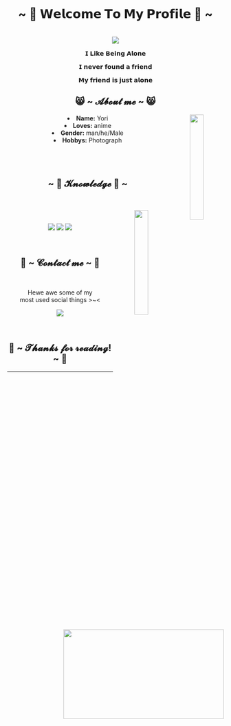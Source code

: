 <body>
  <center>
<h1 align="center">~ 🥰 𝗪𝗲𝗹𝗰𝗼𝗺𝗲 𝗧𝗼 𝗠𝘆 𝗣𝗿𝗼𝗳𝗶𝗹𝗲 🥰 ~</h1>
<br>
<div align="center">
<!-- <a href="https://discord.com/users/1216200643128328294" > -->
  <a href="https://egirl.ing/" >
   <img src="https://lanyard.kyrie25.me/api/1216200643128328294"/>
  </a>
    <br>
  <p>𝗜 𝗟𝗶𝗸𝗲 𝗕𝗲𝗶𝗻𝗴 𝗔𝗹𝗼𝗻𝗲</p>
  <p>𝗜 𝗻𝗲𝘃𝗲𝗿 𝗳𝗼𝘂𝗻𝗱 𝗮 𝗳𝗿𝗶𝗲𝗻𝗱</p>
  <p>𝗠𝘆 𝗳𝗿𝗶𝗲𝗻𝗱 𝗶𝘀 𝗷𝘂𝘀𝘁 𝗮𝗹𝗼𝗻𝗲</p>
<!-- <p><a href="https://www.youtube.com/watch?v=CFlhlZbeKgE">- 𝒯𝐸𝒦𝒦𝒩𝒪 𝒯𝑅𝒜𝐼𝒩 - 𝐸𝓁𝑒𝒸𝓉𝓇𝒾𝒸 𝒞𝒶𝓁𝓁𝒷𝑜𝓎</a><p> -->
  
</div>
    <div align="center">
<!-- <img src="https://i.imgur.com/jx17oHT.gif"> -->
      </div>
<div>
<h2 align="center"> 😸 ~ 𝓐𝓫𝓸𝓾𝓽 𝓶𝓮 ~ 😸 </h2>
  <div align="center">
<img src="https://i.imgur.com/K9LttV2.gif" align="right" width="25%">
  </div>
<li>
 <b>Name:</b> Yori</li>
<li>
<b>Loves:</b> anime
</li>
<li>
<b>Gender:</b> man/he/Male
</li>
<li>
<b>Hobbys:</b> Photograph
</li>
<br><br><br>
</div>
<div>
<h2 align="center">            ~ 📇 𝓚𝓷𝓸𝔀𝓵𝓮𝓭𝓰𝓮 📇 ~</h2>
 <br>
<p>
  <div align="center">
<img src="https://i.pinimg.com/originals/8d/4b/77/8d4b77c44b7a68c0fd609411e2c0ec3c.gif" align="right" width="25%">
  </div>
</div>
<div>
  <br>
<p align="center"><img src="https://img.shields.io/badge/adobe%20photoshop%20-%2331A8FF.svg?&style=for-the-badge&logo=adobe%20photoshop&logoColor=white"/> <img src="https://img.shields.io/badge/html5%20-%23E34F26.svg?&style=for-the-badge&logo=html5&logoColor=white"/> <img src="https://img.shields.io/badge/css3%20-%231572B6.svg?&style=for-the-badge&logo=css3&logoColor=white"/><br>
</p>
<br>
<h2 align="center">           📝 ~ 𝓒𝓸𝓷𝓽𝓪𝓬𝓽 𝓶𝓮 ~ 📝</h2>
  <div align="center">
<img src="https://i.imgur.com/KXx0cCx.gif" align="right" width="373.5px" height="208.5px">
  </div>
<br>
<p align="center">Hewe awe some of my <br>
most used social things >~<</p>
<p align="center"><a href="https://www.youtube.com/channel/UCEygoqHR8macLLH_79ngdUg" target="_blank"><img src="https://img.shields.io/badge/YoriLloyd%20-%231DA1F2.svg?&style=for-the-badge&logo=Youtube&logoColor=white"/></a></p>
</div>
<br>
<div>
<h2 align="center">💖 ~ 𝓣𝓱𝓪𝓷𝓴𝓼 𝓯𝓸𝓻 𝓻𝓮𝓪𝓭𝓲𝓷𝓰! ~ 💖</h2>
<div align="center">
<!-- <img src="https://i.imgur.com/tzYKRfd.gif"> -->
</div>
<hr>
</div>
</div>
    </center>
</body>
